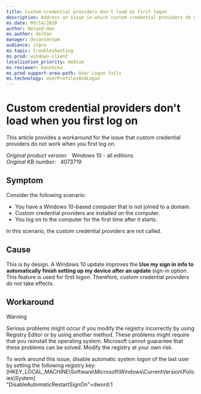 ```yaml
---
title: Custom credential providers don't load at first logon
description: Address an issue in which custom credential providers do not work when you first log on
ms.date: 09/14/2020
author: Deland-Han
ms.author: delhan 
manager: dscontentpm
audience: itpro
ms.topic: troubleshooting
ms.prod: windows-client
localization_priority: medium
ms.reviewer: kaushika
ms.prod-support-area-path: User Logon fails
ms.technology: UserProfilesAndLogon
---
```

# Custom credential providers don't load when you first log on

This article provides a workaround for the issue that custom credential providers do not work when you first log on.

_Original product version:_ &nbsp; Windows 10 - all editions  
_Original KB number:_ &nbsp; 4073719

## Symptom

Consider the following scenario: 
- You have a Windows 10-based computer that is not joined to a domain. 
- Custom credential providers are installed on the computer. 
- You log on to the computer for the first time after it starts.  

In this scenario, the custom credential providers are not called. 

## Cause

This is by design. A Windows 10 update improves the **Use my sign in info to automatically finish setting up my device after an update** sign-in option. This feature is used for first logon. Therefore, custom credential providers do not take effects.

## Workaround

>[!WARNING]
>Serious problems might occur if you modify the registry incorrectly by using Registry Editor or by using another method. These problems might require that you reinstall the operating system. Microsoft cannot guarantee that these problems can be solved. Modify the registry at your own risk.

To work around this issue, disable automatic system logon of the last user by setting the following registry key:
[HKEY_LOCAL_MACHINE\Software\Microsoft\Windows\CurrentVersion\Policies\System]  
"DisableAutomaticRestartSignOn"=dword:1
